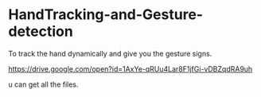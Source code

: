 # HandTracking-and-Gesture-detection
To track the hand dynamically and give you the gesture signs.

https://drive.google.com/open?id=1AxYe-qRUu4Lar8F1jfGi-vDBZqdRA9uh


u can get all the files.
